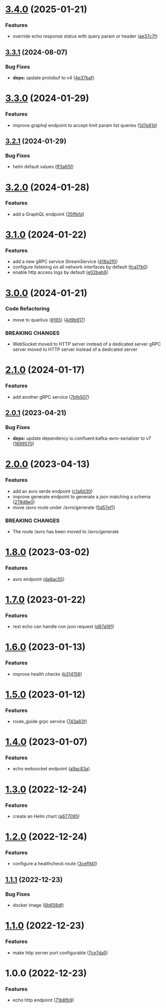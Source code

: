 # [3.4.0](https://github.com/jgiovaresco/apim-samples/compare/3.3.1...3.4.0) (2025-01-21)


### Features

* override echo response status with query param or header ([ae37c7f](https://github.com/jgiovaresco/apim-samples/commit/ae37c7f98969b4ae37b8fa6ebcb8254ac14ce6da))

## [3.3.1](https://github.com/jgiovaresco/apim-samples/compare/3.3.0...3.3.1) (2024-08-07)


### Bug Fixes

* **deps:** update protobuf to v4 ([4e37baf](https://github.com/jgiovaresco/apim-samples/commit/4e37baf3caa047641b75e96556845fc99c442f9c))

# [3.3.0](https://github.com/jgiovaresco/apim-samples/compare/3.2.1...3.3.0) (2024-01-29)


### Features

* improve graphql endpoint to accept limit param list queries ([1d7e81d](https://github.com/jgiovaresco/apim-samples/commit/1d7e81d760b9ac10cd42ac3c32d8694068b3bcac))

## [3.2.1](https://github.com/jgiovaresco/apim-samples/compare/3.2.0...3.2.1) (2024-01-29)


### Bug Fixes

* helm default values ([ff3a65f](https://github.com/jgiovaresco/apim-samples/commit/ff3a65fcfc589ede466747f8c1a9dea9fb6b7dba))

# [3.2.0](https://github.com/jgiovaresco/apim-samples/compare/3.1.0...3.2.0) (2024-01-28)


### Features

* add a GraphQL endpoint ([35ffbfd](https://github.com/jgiovaresco/apim-samples/commit/35ffbfdb845701653967c39c2ff70741729414a7))

# [3.1.0](https://github.com/jgiovaresco/apim-samples/compare/3.0.0...3.1.0) (2024-01-22)


### Features

* add a new gRPC service StreamService ([418a2f0](https://github.com/jgiovaresco/apim-samples/commit/418a2f0d12452c51d9b61232b4f2e867c8a07976))
* configure listening on all network interfaces by default ([fca17b0](https://github.com/jgiovaresco/apim-samples/commit/fca17b02cff5136b2e2e7a878477e01a55e01140))
* enable http access logs by default ([e02beb6](https://github.com/jgiovaresco/apim-samples/commit/e02beb6119da322d44df16e108fabd07cb04802c))

# [3.0.0](https://github.com/jgiovaresco/apim-samples/compare/2.1.0...3.0.0) (2024-01-21)


### Code Refactoring

* move to quarkus ([#165](https://github.com/jgiovaresco/apim-samples/issues/165)) ([4d9b917](https://github.com/jgiovaresco/apim-samples/commit/4d9b9171c3992eb4803cb1e727a623e7c6708016))


### BREAKING CHANGES

* WebSocket moved to HTTP server instead of a dedicated
server
gRPC server moved to HTTP server instead of a dedicated server

# [2.1.0](https://github.com/jgiovaresco/apim-samples/compare/2.0.1...2.1.0) (2024-01-17)


### Features

* add another gRPC service ([7bfe507](https://github.com/jgiovaresco/apim-samples/commit/7bfe50712e912fda134b526d66507558dfdd5292))

## [2.0.1](https://github.com/jgiovaresco/apim-samples/compare/2.0.0...2.0.1) (2023-04-21)


### Bug Fixes

* **deps:** update dependency io.confluent:kafka-avro-serializer to v7 ([1899570](https://github.com/jgiovaresco/apim-samples/commit/1899570dadfba6f9265c2f67f8c4b9849e2f1673))

# [2.0.0](https://github.com/jgiovaresco/apim-samples/compare/1.8.0...2.0.0) (2023-04-13)


### Features

* add an avro serde endpoint ([c1a6d30](https://github.com/jgiovaresco/apim-samples/commit/c1a6d30bc3819f44cccd3bcac4f50e9008ceb558))
* improve generate endpoint to generate a json matching a schema ([278d8e0](https://github.com/jgiovaresco/apim-samples/commit/278d8e0755a4231ba5000aed9a914ae4993981a4))
* move /avro route under /avro/generate ([5d57ef1](https://github.com/jgiovaresco/apim-samples/commit/5d57ef1f0508352b43f3c9b8c1b475dacd35d4b9))


### BREAKING CHANGES

* The route /avro has been moved to /avro/generate

# [1.8.0](https://github.com/jgiovaresco/apim-samples/compare/1.7.0...1.8.0) (2023-03-02)


### Features

* avro endpoint ([da8ac55](https://github.com/jgiovaresco/apim-samples/commit/da8ac55626a8112e1c2950e1760aacd2ca64fc41))

# [1.7.0](https://github.com/jgiovaresco/apim-samples/compare/1.6.0...1.7.0) (2023-01-22)


### Features

* rest echo can handle non json request ([d87a191](https://github.com/jgiovaresco/apim-samples/commit/d87a1918802607e66bc7259c470b8b7f9b8774a3))

# [1.6.0](https://github.com/jgiovaresco/apim-samples/compare/1.5.0...1.6.0) (2023-01-13)


### Features

* improve health checks ([b314156](https://github.com/jgiovaresco/apim-samples/commit/b314156d9946552bdb51e55d3c720d03799b71bb))

# [1.5.0](https://github.com/jgiovaresco/apim-samples/compare/1.4.0...1.5.0) (2023-01-12)


### Features

* route_guide grpc service ([743a83f](https://github.com/jgiovaresco/apim-samples/commit/743a83fceb53d21d6ad0b1fbd36ba972f86d3624))

# [1.4.0](https://github.com/jgiovaresco/apim-samples/compare/1.3.0...1.4.0) (2023-01-07)


### Features

* echo websocket endpoint ([a9ac83a](https://github.com/jgiovaresco/apim-samples/commit/a9ac83a31025010437a46aa3e215f5f912b4d48c))

# [1.3.0](https://github.com/jgiovaresco/apim-samples/compare/1.2.0...1.3.0) (2022-12-24)


### Features

* create an Helm chart ([a677095](https://github.com/jgiovaresco/apim-samples/commit/a677095413972d3d5cb343fe5fc3804fb85348f0))

# [1.2.0](https://github.com/jgiovaresco/apim-samples/compare/1.1.1...1.2.0) (2022-12-24)


### Features

* configure a healthcheck route ([3cef941](https://github.com/jgiovaresco/apim-samples/commit/3cef941c637f1b7b5c2ca57d5517397f431b2eda))

## [1.1.1](https://github.com/jgiovaresco/apim-samples/compare/1.1.0...1.1.1) (2022-12-23)


### Bug Fixes

* docker image ([6b658df](https://github.com/jgiovaresco/apim-samples/commit/6b658df7b90602b588089e35045f28715adcde27))

# [1.1.0](https://github.com/jgiovaresco/apim-samples/compare/1.0.0...1.1.0) (2022-12-23)


### Features

* make http server port configurable ([7ce7da5](https://github.com/jgiovaresco/apim-samples/commit/7ce7da544aadc7bfa3892790e8c4aad5ac1ce5c8))

# 1.0.0 (2022-12-23)


### Features

* echo http endpoint ([71b8fb9](https://github.com/jgiovaresco/apim-samples/commit/71b8fb941ed702f8306e84e9a98f5c6d9ca25c1b))
